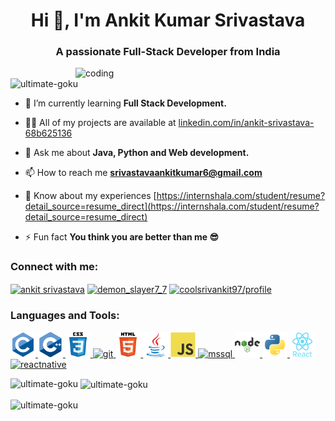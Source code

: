 <h1 align="center">Hi 👋, I'm Ankit Kumar Srivastava</h1>
<h3 align="center">A passionate Full-Stack Developer from India</h3>

<img align="right" alt="coding" width="400" src="https://cdn.dribbble.com/users/2131993/screenshots/4948736/thoughtworks-gif_dribbble.gif">

<p align="left"> <img src="https://komarev.com/ghpvc/?username=ultimate-goku&label=Profile%20views&color=0e75b6&style=flat" alt="ultimate-goku" /> </p>

- 🌱 I’m currently learning **Full Stack Development.**

- 👨‍💻 All of my projects are available at [linkedin.com/in/ankit-srivastava-68b625136](linkedin.com/in/ankit-srivastava-68b625136)

- 💬 Ask me about **Java, Python and Web development.**

- 📫 How to reach me **srivastavaankitkumar6@gmail.com**

- 📄 Know about my experiences [https://internshala.com/student/resume?detail_source=resume_direct](https://internshala.com/student/resume?detail_source=resume_direct)

- ⚡ Fun fact **You think you are better than me 😎**

<h3 align="left">Connect with me:</h3>
<p align="left">
<a href="https://linkedin.com/in/ankit srivastava" target="blank"><img align="center" src="https://raw.githubusercontent.com/rahuldkjain/github-profile-readme-generator/master/src/images/icons/Social/linked-in-alt.svg" alt="ankit srivastava" height="30" width="40" /></a>
<a href="https://instagram.com/demon_slayer7_7" target="blank"><img align="center" src="https://raw.githubusercontent.com/rahuldkjain/github-profile-readme-generator/master/src/images/icons/Social/instagram.svg" alt="demon_slayer7_7" height="30" width="40" /></a>
<a href="https://auth.geeksforgeeks.org/user/coolsrivankit97/profile" target="blank"><img align="center" src="https://raw.githubusercontent.com/rahuldkjain/github-profile-readme-generator/master/src/images/icons/Social/geeks-for-geeks.svg" alt="coolsrivankit97/profile" height="30" width="40" /></a>
</p>

<h3 align="left">Languages and Tools:</h3>
<p align="left"> <a href="https://www.cprogramming.com/" target="_blank" rel="noreferrer"> <img src="https://raw.githubusercontent.com/devicons/devicon/master/icons/c/c-original.svg" alt="c" width="40" height="40"/> </a> <a href="https://www.w3schools.com/cpp/" target="_blank" rel="noreferrer"> <img src="https://raw.githubusercontent.com/devicons/devicon/master/icons/cplusplus/cplusplus-original.svg" alt="cplusplus" width="40" height="40"/> </a> <a href="https://www.w3schools.com/css/" target="_blank" rel="noreferrer"> <img src="https://raw.githubusercontent.com/devicons/devicon/master/icons/css3/css3-original-wordmark.svg" alt="css3" width="40" height="40"/> </a> <a href="https://git-scm.com/" target="_blank" rel="noreferrer"> <img src="https://www.vectorlogo.zone/logos/git-scm/git-scm-icon.svg" alt="git" width="40" height="40"/> </a> <a href="https://www.w3.org/html/" target="_blank" rel="noreferrer"> <img src="https://raw.githubusercontent.com/devicons/devicon/master/icons/html5/html5-original-wordmark.svg" alt="html5" width="40" height="40"/> </a> <a href="https://www.java.com" target="_blank" rel="noreferrer"> <img src="https://raw.githubusercontent.com/devicons/devicon/master/icons/java/java-original.svg" alt="java" width="40" height="40"/> </a> <a href="https://developer.mozilla.org/en-US/docs/Web/JavaScript" target="_blank" rel="noreferrer"> <img src="https://raw.githubusercontent.com/devicons/devicon/master/icons/javascript/javascript-original.svg" alt="javascript" width="40" height="40"/> </a> <a href="https://www.microsoft.com/en-us/sql-server" target="_blank" rel="noreferrer"> <img src="https://www.svgrepo.com/show/303229/microsoft-sql-server-logo.svg" alt="mssql" width="40" height="40"/> </a> <a href="https://nodejs.org" target="_blank" rel="noreferrer"> <img src="https://raw.githubusercontent.com/devicons/devicon/master/icons/nodejs/nodejs-original-wordmark.svg" alt="nodejs" width="40" height="40"/> </a> <a href="https://www.python.org" target="_blank" rel="noreferrer"> <img src="https://raw.githubusercontent.com/devicons/devicon/master/icons/python/python-original.svg" alt="python" width="40" height="40"/> </a> <a href="https://reactjs.org/" target="_blank" rel="noreferrer"> <img src="https://raw.githubusercontent.com/devicons/devicon/master/icons/react/react-original-wordmark.svg" alt="react" width="40" height="40"/> </a> <a href="https://reactnative.dev/" target="_blank" rel="noreferrer"> <img src="https://reactnative.dev/img/header_logo.svg" alt="reactnative" width="40" height="40"/> </a> </p>

<p><img align="left" src="https://github-readme-stats.vercel.app/api/top-langs?username=ultimate-goku&show_icons=true&locale=en&layout=compact" alt="ultimate-goku" /></p>

<p>&nbsp;<img align="center" src="https://github-readme-stats.vercel.app/api?username=ultimate-goku&show_icons=true&locale=en" alt="ultimate-goku" /></p>

<p><img align="center" src="https://github-readme-streak-stats.herokuapp.com/?user=ultimate-goku&" alt="ultimate-goku" /></p>
